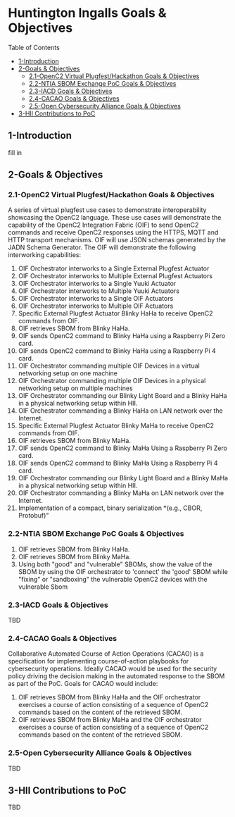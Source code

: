 # Huntington Ingalls Goals & Objectives

Table of Contents
- [1-Introduction](#1-introduction)
- [2-Goals & Objectives](#2-goals-objectives)
   -  [2.1-OpenC2 Virtual Plugfest/Hackathon Goals & Objectives](2.1-openc2-virtual-plugfest-hackathon-goals-objectives)
   - [2.2-NTIA SBOM Exchange PoC Goals & Objectives](2.2-ntia-sbom-exchange-poc-goals-objectives)
   - [2.3-IACD Goals & Objectives](2.3-iacd-goals-objectives)
   - [2.4-CACAO Goals & Objectives](2.4-cacao-goals-objectives)
   - [2.5-Open Cybersecurity Alliance Goals & Objectives](2.5-open-cybersecurity-alliance-goals-objectives)
- [3-HII Contributions to PoC](3-hii-contributions-to-poc)

## 1-Introduction

fill in

## 2-Goals & Objectives

### 2.1-OpenC2 Virtual Plugfest/Hackathon Goals & Objectives

A series of virtual plugfest use cases to demonstrate interoperability showcasing the OpenC2 language.  These use cases will demonstrate the capability of the OpenC2 Integration Fabric (OIF) to send OpenC2 commands and receive OpenC2 responses using the HTTPS, MQTT and HTTP transport mechanisms.  OIF will use JSON schemas generated by the JADN Schema Generator. The OIF will demonstrate the following interworking capabilities: 

1. OIF Orchestrator interworks to a Single External Plugfest Actuator
2. OIF Orchestrator interworks to Multiple External Plugfest Actuators
3. OIF Orchestrator interworks to a Single Yuuki Actuator
4. OIF Orchestrator interworks to Multiple Yuuki Actuators
5. OIF Orchestrator interworks to a Single OIF Actuators 
6. OIF Orchestrator interworks to Multiple OIF Actuators 
7. Specific External Plugfest Actuator Blinky HaHa to receive OpenC2 commands from OIF.
8. OIF retrieves SBOM from Blinky HaHa.
9. OIF sends OpenC2 command to Blinky HaHa using a Raspberry Pi Zero card.
10. OIF sends OpenC2 command to Blinky HaHa using a Raspberry Pi 4 card.
11. OIF Orchestrator commanding multiple OIF Devices in a virtual networking setup on one machine
12. OIF Orchestrator commanding multiple OIF Devices in a physical networking setup on multiple machines
13. OIF Orchestrator commanding our Blinky Light Board and a Blinky HaHa in a physical networking setup within HII. 
14. OIF Orchestrator commanding a Blinky HaHa on LAN network over the Internet.
15. Specific External Plugfest Actuator Blinky MaHa to receive OpenC2 commands from OIF.
16. OIF retrieves SBOM from Blinky MaHa. 
17. OIF sends OpenC2 command to Blinky MaHa Using a Raspberry Pi Zero card.
18. OIF sends OpenC2 command to Blinky MaHa Using a Raspberry Pi 4 card.
19. OIF Orchestrator commanding our Blinky Light Board and a Blinky MaHa in a physical networking setup within HII.
20. OIF Orchestrator commanding a Blinky MaHa on LAN network over the Internet.
21. Implementation of a compact, binary serialization *(e.g., CBOR, Protobuf)"

### 2.2-NTIA SBOM Exchange PoC Goals & Objectives

1. OIF retrieves SBOM from Blinky HaHa.
2. OIF retrieves SBOM from Blinky MaHa.
3. Using both "good" and "vulnerable" SBOMs, show the value of the SBOM by using the OIF orchestrator
to 'connect' the 'good' SBOM while "fixing" or "sandboxing" the vulnerable OpenC2 devices with the vulnerable Sbom



### 2.3-IACD Goals & Objectives

TBD

### 2.4-CACAO Goals & Objectives

Collaborative Automated Course of Action Operations (CACAO) is a specification for implementing course-of-action playbooks for cybersecurity operations. Ideally CACAO would be used for the security policy driving the decision making in the automated response to the SBOM as part of the PoC. Goals for CACAO would include:

1. OIF retrieves SBOM from Blinky HaHa and the OIF orchestrator exercises a course of action consisting of a sequence of OpenC2 commands based on the content of the retrieved SBOM. 
2. OIF retrieves SBOM from Blinky MaHa and the OIF orchestrator exercises a course of action consisting of a sequence of OpenC2 commands based on the content of the retrieved SBOM.


### 2.5-Open Cybersecurity Alliance Goals & Objectives

TBD

## 3-HII Contributions to PoC

TBD
